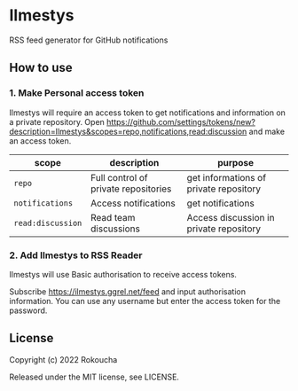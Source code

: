 # Ilmestys

RSS feed generator for GitHub notifications

## How to use

### 1. Make Personal access token

Ilmestys will require an access token to get notifications and information on a private repository.
Open <https://github.com/settings/tokens/new?description=Ilmestys&scopes=repo,notifications,read:discussion> and make an access token.

| scope             | description                          | purpose                                 |
| ----------------- | ------------------------------------ | --------------------------------------- |
| `repo`            | Full control of private repositories | get informations of private repository  |
| `notifications`   | Access notifications                 | get notifications                       |
| `read:discussion` | Read team discussions                | Access discussion in private repository |

### 2. Add Ilmestys to RSS Reader

Ilmestys will use Basic authorisation to receive access tokens.

Subscribe <https://ilmestys.ggrel.net/feed> and input authorisation information.
You can use any username but enter the access token for the password.

## License

Copyright (c) 2022 Rokoucha

Released under the MIT license, see LICENSE.

